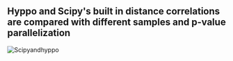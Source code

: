 ## Hyppo and Scipy's built in distance correlations are compared with different samples and p-value parallelization
![Scipyandhyppo](https://user-images.githubusercontent.com/89371970/139569127-026330ba-f474-4852-8a59-f09b44e55db5.png)
